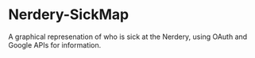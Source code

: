 Nerdery-SickMap
===============

A graphical represenation of who is sick at the Nerdery, using OAuth and Google APIs for information.
